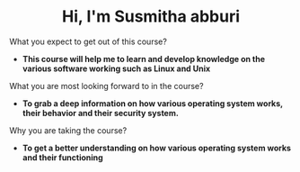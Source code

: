 <h1 align="center">Hi, I'm Susmitha abburi</h1>

What you expect to get out of this course? 
- **This course will help me to learn and develop knowledge on the various software working such as Linux and Unix**

 What you are most looking forward to in the course?
- **To grab a deep information on how various operating system works, their behavior and their security system.**

 Why you are taking the course?
- **To get a better understanding on how various operating system works and their functioning**

